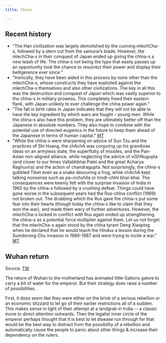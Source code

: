 ```yaml
---
title: China

---
```


## Recent history
- "The Han civilization was largely demolished by the cunning mlechCha-s, followed by a stern cut from the samurai’s blade. However, the mlechCha-s in their conquest of Japan ended up giving the chIna-s a new leash of life. The chIna-s not being the type that easily passes up an opportunity took the chance to resurrect their power and display their belligerence ever since."
- "Ironically, they have been aided in this process by none other than the mlechCha-s, whose constructs they have exploited against the mlechCha-s themselves and also other civilizations. The key in all this was the destruction and conquest of Japan which was vastly superior to the chIna-s in military prowess. This completely freed their eastern flank, with Japan unlikely to ever challenge the chIna power again."
- "The fall in birth rates in Japan indicates that they will not be able to have the key ingredient by which wars are fought – young men. While the chIna-s also have this problem, they are ultimately better off than the Japanese in absolute numbers. They also hope to combine with the potential use of directed eugenics in the future to keep them ahead of the Japanese in terms of human capital."  [MT](https://manasataramgini.wordpress.com/2013/04/25/chinese-incursion-of-2013-just-the-beginning/)
- "While the chIna-s were sharpening on advice of Sun Tzu and the practices of Shi Huang, the chAchA was conjuring up his grandiose ideas on an armyless state, the superfluity of missiles, and the Pan-Asian non-aligned alliance, while neglecting the advice of viShNugupta (and closer to our times Vallabhbhai Patel and the great Acharya Raghuvira) and the action of chandragupta. Not surprisingly, the chIna-s gobbled Tibet even as a snake devouring a frog, while chAchA kept talking nonsense such as pa~nchshIla or hindI-chInI bhai-bhai. The consequences were keenly felt with the surprise invasion of India in 1962 by the chIna-s followed by a crushing defeat. Things could have gone worse in the subsequent years had the Rus-chIna conflict (1969) not broken out. The drubbing which the Rus gave the chIna-s put some fear into their hearts (though today the chIna-s like to claim that they won the war), and made them wary of further adventures. However, the mlechCha-s locked in conflict with Rus again ended up strengthening the chIna-s as a potential force multiplier against them. Let us not forget that the mlechCha-s again stood by the chIna tyrant Deng Xiaoping when he declared that he would teach the Hindus a lesson during the Sumdorong Chu invasion in 1986-1987 and were trying to incite a war." [MT](https://manasataramgini.wordpress.com/2013/04/25/chinese-incursion-of-2013-just-the-beginning/)

## Wuhan return
Source: [TW](https://twitter.com/blog_supplement/status/1605039835512655872)

The return of Wuhan to the motherland has animated little Galtons galore to carry a bit of water for the emperor. But their strategy does raise a number of possibilities. 

First, it does seem like they were either on the brink of a serious rebellion or an economic blizzard to let go of their earlier restrictions all of a sudden. This makes sense in light of their attempt at a landgrab in India -- a classic move to direct attention outwards. Then the legalist inner circle of the emperor perhaps thought that it is best to let disease run through for that would be the best way to distract from the possibility of a rebellion and automatically cause the people to panic about other things & increase their dependency on the rulers.
